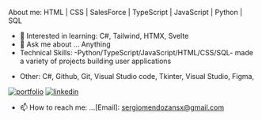 About me: HTML | CSS | SalesForce | TypeScript | JavaScript | Python | SQL 
- 🌱 Interested in learning: C#, Tailwind, HTMX, Svelte
- 💬 Ask me about ... Anything 
- Technical Skills: 
  -Python/TypeScript/JavaScript/HTML/CSS/SQL- made a variety of projects building user applications
<!--   <a href="url"><img src="https://user-images.githubusercontent.com/81055468/156110676-aed4a17f-8c62-46c3-8ef2-8e543f3251b0.jpg" align="left" height="150" width="300" ></a> -->
    
 - Other: C#, Github, Git, Visual Studio code, Tkinter, Visual Studio, Figma,
  
[![portfolio](https://img.shields.io/badge/my_portfolio-000?style=for-the-badge&logo=ko-fi&logoColor=white)](https://sergiomendozer.github.io/My-Portfolio/)
[![linkedin](https://img.shields.io/badge/linkedin-0A66C2?style=for-the-badge&logo=linkedin&logoColor=white)](https://www.linkedin.com/in/sergio-mendoza-software-developer/)
- 📫 How to reach me: ...[Email]: sergiomendozansx@gmail.com

<!-- - 🔭 I’m currently working on ...  -->
